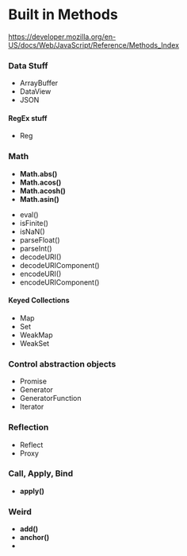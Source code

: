 # Built in Methods 

https://developer.mozilla.org/en-US/docs/Web/JavaScript/Reference/Methods_Index

### Data Stuff

- ArrayBuffer
- DataView
- JSON

#### RegEx stuff

* Reg

### Math

* **Math.abs()**
* **Math.acos()**
* **Math.acosh()**
* **Math.asin()** 



- eval()
- isFinite()
- isNaN()
- parseFloat()
- parseInt()
- decodeURI()
- decodeURIComponent() 
- encodeURI()
- encodeURIComponent()

#### Keyed Collections

- Map
- Set
- WeakMap
- WeakSet

### Control abstraction objects

- Promise
- Generator
- GeneratorFunction
- Iterator

### Reflection

- Reflect
- Proxy

### Call, Apply, Bind

* **apply()**

### Weird

* **add()**
* **anchor()**
* ​
